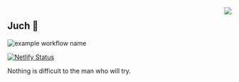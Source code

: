 <a href="#">
<img align="right" src="https://github-readme-stats.vercel.app/api?username=ju-ch&show_icons=true&hide_border=true&icon_color=#33292a&title_color=#586069">
</a>

## Juch 👋

![example workflow name](https://github.com/ju-ch/blog/workflows/Sync-Pages/badge.svg)

[![Netlify Status](https://api.netlify.com/api/v1/badges/1235dd06-ddab-45f7-9931-45bf8178dced/deploy-status)](https://blog.vmert.com)

Nothing is difficult to the man who will try.
